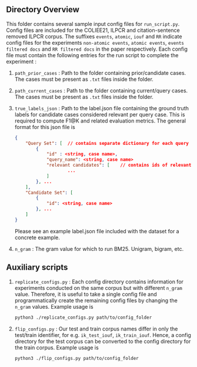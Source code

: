 ## Directory Overview

This folder contains several sample input config files for `run_script.py`. Config files are included for the COLIEE21, ILPCR and citation-sentence removed ILPCR corpus. The suffixes `events`, `atomic`, `iouf` and `RR` indicate config files for the experiments `non-atomic events`, `atomic events`, `events filtered docs` and `RR filtered docs` in the paper respectively.
Each config file must contain the following entries for the run script to complete the experiment : 
1. `path_prior_cases` : Path to the folder containing prior/candidate cases. The cases must be present as `.txt` files inside the folder.
2. `path_current_cases` : Path to the folder containing current/query cases. The cases must be present as `.txt` files inside the folder.
3. `true_labels_json` : Path to the label.json file containing the ground truth labels for candidate cases considered relevant per query case. This is required to compute F1@K and related evaluation metrics. The general format for this json file is  
    ```json
    {
        "Query Set": [  // contains separate dictionary for each query case 
            {
                "id" : <string, case name>, 
                "query_name": <string, case name>
                "relevant candidates": [    // contains ids of relevant cases
                        ...
                ]
            }, ...
        ], 
        "Candidate Set": [
            {
                "id": <string, case name>
            }, ...
        ]
    }
    ```
    Please see an example label.json file included with the dataset for a concrete example.

4. `n_gram` : The gram value for which to run BM25. Unigram, bigram, etc.

## Auxiliary scripts
1. `replicate_configs.py` : Each config directory contains information for experiments conducted on the same corpus but with different `n_gram` value. Therefore, it is useful to take a single config file and programmatically create the remaining config files by changing the `n_gram` values. Example usage is 
    ```bash 
    python3 ./replicate_configs.py path/to/config_folder
    ```

2. `flip_configs.py` : Our test and train corpus names differ in only the test/train identifier, for e.g. `ik_test_iouf`, `ik_train_iouf`. Hence, a config directory for the test corpus can be converted to the config directory for the train corpus. Example usage is 
    ```bash 
    python3 ./flip_configs.py path/to/config_folder
    ```
